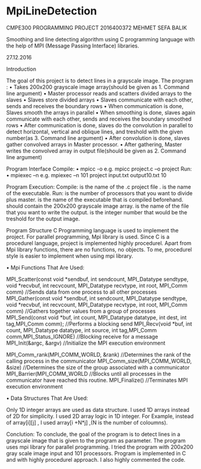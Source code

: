 # MpiLineDetection

CMPE300 PROGRAMMING PROJECT
2016400372 MEHMET SEFA BALIK

Smoothing and line detecting algorithm using
C programming language with the help of MPI (Message Passing Interface) libraries.

27.12.2016






Introduction

The goal of this project is to detect lines in a grayscale image. The program :
•	Takes 200x200 grayscale image array(should be given as 1. Command line argument)
•	Master processor reads and scatters divided arrays to the slaves 
•	Slaves store divided arrays
•	Slaves communicate  with each other, sends and receives the boundary rows
•	When communication is done, Slaves smooth the arrays in parallel
•	When smoothing is done, slaves again communicate with each other, sends and receives the boundary smoothed rows
•	After communication is done, slaves do the convolution in parallel to detect horizontal, vertical and oblique lines, and treshold with the given number(as 3. Command line argument)
•	After convolution is done, slaves gather convolved arrays in Master processor.
•	After gathering, Master writes the convolved array in output file(should be given as 2. Command line argument)








Program Interface
Compile:
•	mpicc <project c file> -o <projectexec>
e.g. 	mpicc project.c –o project
Run:
•	mpiexec –n  <number of processors>  <projectexec> <inputfile> <outputfile> <treshold>
e.g.	mpiexec –n 101 project input.txt output10.txt 10

Program Execution:
Compile:
 <project c file>  is the name of the .c project file . <projectexec> is the name of the executable.
Run:
 <number of processors> is the number of processors that you want to divide plus master.  <projectexec> is the name of the executable that is compiled beforehand. <inputfile>  should contain the 200x200 grayscale image array. <outputfile>  is the name of the file that you want to write the output. <treshold> is the integer number that would be the treshold for the output image.





Program Structure
C Programming language is used to implement the project. For parallel programming, Mpi library is used. Since C is a procedurel language, project is implemented highly procedurel. Apart from Mpi library functions, there are no functions, no objects. To me, procedurel style is easier to implement when using  mpi library. 

•	Mpi Functions That Are Used:

MPI_Scatter(const void *sendbuf, int sendcount, MPI_Datatype sendtype, void *recvbuf, int recvcount, MPI_Datatype recvtype, int root,  MPI_Comm comm)
//Sends data from one process to all other processes 
MPI_Gather(const void *sendbuf, int sendcount, MPI_Datatype sendtype, void *recvbuf, int recvcount, MPI_Datatype recvtype, int root, MPI_Comm comm)
	//Gathers together values from a group of processes
MPI_Send(const void *buf, int count, MPI_Datatype datatype, int dest, int tag,MPI_Comm comm);
             //Performs a blocking send
  MPI_Recv(void *buf, int count, MPI_Datatype datatype, int source, int tag,MPI_Comm comm,MPI_Status_IGNORE)
             //Blocking receive for a message
  MPI_Init(&argc, &argv)
 //Initialize the MPI execution environment 

  MPI_Comm_rank(MPI_COMM_WORLD, &rank)
//Determines the rank of the calling process in the communicator 
  MPI_Comm_size(MPI_COMM_WORLD, &size)
//Determines the size of the group associated with a communicator 
  MPI_Barrier(MPI_COMM_WORLD
 //Blocks until all processes in the communicator have reached this routine. 
  MPI_Finalize()
//Terminates MPI execution environment

•	Data Structures That Are Used:

Only 1D  integer arrays are used as data structure. I used 1D arrays instead of 2D for simplicity. I used 2D array logic in 1D integer. For Example, instead of array[i][j] , I used array[i +N*j]  ,(N is the number of coloumns).

 

Conclution:
	To conclude,  the goal of the program is to detect lines in a grayscale image that is given to the program as parameter. The program uses mpi library for parallel programming. I tried the program with 200x200 gray scale image input and 101 processors.  Program is implemented in C and with highly procedurel approach. I also highly commented the code.

